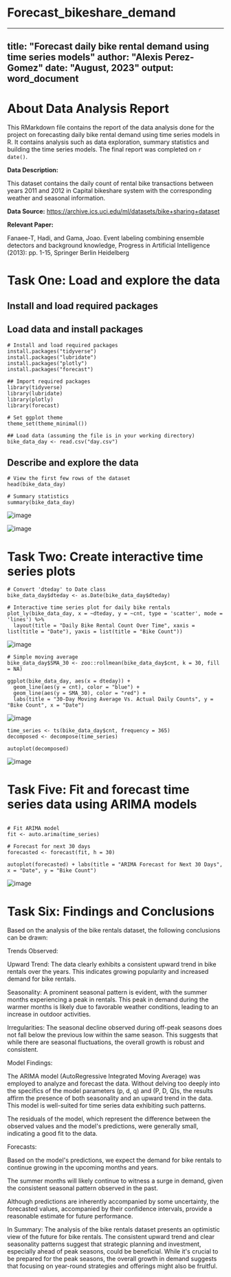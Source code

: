 # Forecast_bikeshare_demand

---
title: "Forecast daily bike rental demand using time series models"
author: "Alexis Perez-Gomez"
date: "August, 2023"
output: word_document
---

# About Data Analysis Report

This RMarkdown file contains the report of the data analysis done for the project on forecasting daily bike rental demand using time series models in R. It contains analysis such as data exploration, summary statistics and building the time series models. The final report was completed on `r date()`.

**Data Description:**

This dataset contains the daily count of rental bike transactions between years 2011 and 2012 in Capital bikeshare system with the corresponding weather and seasonal information.

**Data Source:** <https://archive.ics.uci.edu/ml/datasets/bike+sharing+dataset>

**Relevant Paper:**

Fanaee-T, Hadi, and Gama, Joao. Event labeling combining ensemble detectors and background knowledge, Progress in Artificial Intelligence (2013): pp. 1-15, Springer Berlin Heidelberg

# Task One: Load and explore the data

## Install and load required packages

## Load data and install packages

```{r}
# Install and load required packages
install.packages("tidyverse")
install.packages("lubridate")
install.packages("plotly")
install.packages("forecast")

## Import required packages
library(tidyverse)
library(lubridate)
library(plotly)
library(forecast)

# Set ggplot theme
theme_set(theme_minimal())

## Load data (assuming the file is in your working directory)
bike_data_day <- read.csv("day.csv")
```

## Describe and explore the data

```{r}
# View the first few rows of the dataset
head(bike_data_day)

# Summary statistics
summary(bike_data_day)
```

![image](https://github.com/aperezgomez/Forecast_bikeshare_demand/assets/120771676/14ff8efc-cf7a-4226-b892-4d3ba551d5f6)

![image](https://github.com/aperezgomez/Forecast_bikeshare_demand/assets/120771676/786261db-e056-4bab-bf40-f23743b25c46)

# Task Two: Create interactive time series plots

```{r}
# Convert 'dteday' to Date class
bike_data_day$dteday <- as.Date(bike_data_day$dteday)

# Interactive time series plot for daily bike rentals
plot_ly(bike_data_day, x = ~dteday, y = ~cnt, type = 'scatter', mode = 'lines') %>%
  layout(title = "Daily Bike Rental Count Over Time", xaxis = list(title = "Date"), yaxis = list(title = "Bike Count"))
```

![image](https://github.com/aperezgomez/Forecast_bikeshare_demand/assets/120771676/4f232b7f-61b0-4358-88c6-623fe4b831cf)

```{r}
# Simple moving average
bike_data_day$SMA_30 <- zoo::rollmean(bike_data_day$cnt, k = 30, fill = NA)

ggplot(bike_data_day, aes(x = dteday)) +
  geom_line(aes(y = cnt), color = "blue") +
  geom_line(aes(y = SMA_30), color = "red") +
  labs(title = "30-Day Moving Average Vs. Actual Daily Counts", y = "Bike Count", x = "Date")
```

![image](https://github.com/aperezgomez/Forecast_bikeshare_demand/assets/120771676/f31ef85f-c5bf-42da-94dd-2fc104a9f276)

```{r}
time_series <- ts(bike_data_day$cnt, frequency = 365)
decomposed <- decompose(time_series)

autoplot(decomposed)

```

![image](https://github.com/aperezgomez/Forecast_bikeshare_demand/assets/120771676/2598b9ba-e0c3-4e0d-87de-da384725c773)

# Task Five: Fit and forecast time series data using ARIMA models

```{r}

# Fit ARIMA model
fit <- auto.arima(time_series)

# Forecast for next 30 days
forecasted <- forecast(fit, h = 30)

autoplot(forecasted) + labs(title = "ARIMA Forecast for Next 30 Days", x = "Date", y = "Bike Count")

```

![image](https://github.com/aperezgomez/Forecast_bikeshare_demand/assets/120771676/d1acd073-75ac-45d4-91c9-05100302514a)

# Task Six: Findings and Conclusions

Based on the analysis of the bike rentals dataset, the following conclusions can be drawn:

Trends Observed:

Upward Trend: The data clearly exhibits a consistent upward trend in bike rentals over the years. This indicates growing popularity and increased demand for bike rentals.

Seasonality: A prominent seasonal pattern is evident, with the summer months experiencing a peak in rentals. This peak in demand during the warmer months is likely due to favorable weather conditions, leading to an increase in outdoor activities.

Irregularities: The seasonal decline observed during off-peak seasons does not fall below the previous low within the same season. This suggests that while there are seasonal fluctuations, the overall growth is robust and consistent.

Model Findings:

The ARIMA model (AutoRegressive Integrated Moving Average) was employed to analyze and forecast the data. Without delving too deeply into the specifics of the model parameters (p, d, q) and (P, D, Q)s, the results affirm the presence of both seasonality and an upward trend in the data. This model is well-suited for time series data exhibiting such patterns.

The residuals of the model, which represent the difference between the observed values and the model's predictions, were generally small, indicating a good fit to the data.

Forecasts:

Based on the model's predictions, we expect the demand for bike rentals to continue growing in the upcoming months and years.

The summer months will likely continue to witness a surge in demand, given the consistent seasonal pattern observed in the past.

Although predictions are inherently accompanied by some uncertainty, the forecasted values, accompanied by their confidence intervals, provide a reasonable estimate for future performance.

In Summary: The analysis of the bike rentals dataset presents an optimistic view of the future for bike rentals. The consistent upward trend and clear seasonality patterns suggest that strategic planning and investment, especially ahead of peak seasons, could be beneficial. While it's crucial to be prepared for the peak seasons, the overall growth in demand suggests that focusing on year-round strategies and offerings might also be fruitful.






